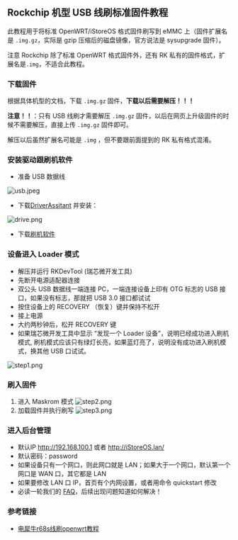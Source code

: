 ## Rockchip 机型 USB 线刷标准固件教程
此教程用于将标准 OpenWRT/iStoreOS 格式固件刷写到 eMMC 上（固件扩展名是 `.img.gz`，实际是 gzip 压缩后的磁盘镜像，官方说法是 sysupgrade 固件）。

注意 Rockchip 除了标准 OpenWRT 格式固件外，还有 RK 私有的固件格式，扩展名是`.img`，不适合此教程。

### 下载固件
根据具体机型的文档，下载 `.img.gz` 固件，**下载以后需要解压！！！**

**注意！！**：只有 USB 线刷才需要解压 `.img.gz` 固件，以后在网页上升级固件的时候不需要解压，直接上传 `.img.gz` 固件即可。

解压以后虽然扩展名可能是 `.img` ，但不要跟前面提到的 RK 私有格式混淆。

### 安装驱动跟刷机软件

* 准备 USB 数据线

![usb.jpeg](./install/usb.png)

* 下载[DriverAssitant](https://fw.koolcenter.com/binary/other-tools/DriverAssitant_v5.1.1.zip) 并安装：

![drive.png](./install/r68s/drive.png)

* 下载[刷机软件](https://fw.koolcenter.com/binary/other-tools/RKDevTool_Release_v2.86.zip)

### 设备进入 Loader 模式

* 解压并运行 RKDevTool (瑞芯微开发工具) 
* 先断开电源适配器连接
* 双公头 USB 数据线一端连接 PC，一端连接设备上印有 OTG 标志的 USB 接口，如果没有标志，那就把 USB 3.0 接口都试试
* 按住设备上的 RECOVERY （恢复）键并保持不松开
* 接上电源
* 大约两秒钟后，松开 RECOVERY 键
* 如果瑞芯微开发工具中显示 “发现一个 Loader 设备”，说明已经成功进入刷机模式, 刷机模式应该只有绿灯长亮，如果蓝灯亮了，说明没有成功进入刷机模式，换其他 USB 口试试。

![step1.png](./install/r68s/step1.png)

### 刷入固件
1. 进入 Maskrom 模式
  ![step2.png](./install/r68s/step2.png)
2. 加载固件并执行刷写
  ![step3.png](./install/r68s/step3.png)

### 进入后台管理
* 默认IP http://192.168.100.1 或者 http://iStoreOS.lan/
* 默认密码：password
* 如果设备只有一个网口，则此网口就是 LAN；如果大于一个网口，默认第一个网口是 WAN 口，其它都是 LAN
* 如果要修改 LAN 口 IP，首页有个内网设置，或者用命令 quickstart 修改
* 必读一轮我们的 [FAQ](/zh/guide/istoreos/question.html)，后续出现问题知道如何解决！

### 参考链接

* [电犀牛r68s线刷openwrt教程](https://supes.top/%E7%94%B5%E7%8A%80%E7%89%9Br68s%E7%BA%BF%E5%88%B7openwrt%E6%95%99%E7%A8%8B/)

